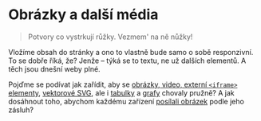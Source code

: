 # Obrázky a další média

> Potvory co vystrkují růžky. Vezmem' na ně nůžky!

Vložíme obsah do stránky a ono to vlastně bude samo o sobě responzivní. To se dobře říká, že? Jenže – týká se to textu, ne už dalších elementů. A těch jsou dnešní weby plné.

Pojďme se podívat jak zařídit, aby se [obrázky, video, externí `<iframe>` elementy](pruzna-media.md), [vektorové SVG](responzivni-svg.md), ale i [tabulky](responzivni-tabulky.md) a [grafy](responzivni-grafy.md) chovaly pružně? A jak dosáhnout toho, abychom každému zařízení [posílali obrázek](responzivni-obrazky.md) podle jeho zásluh?
